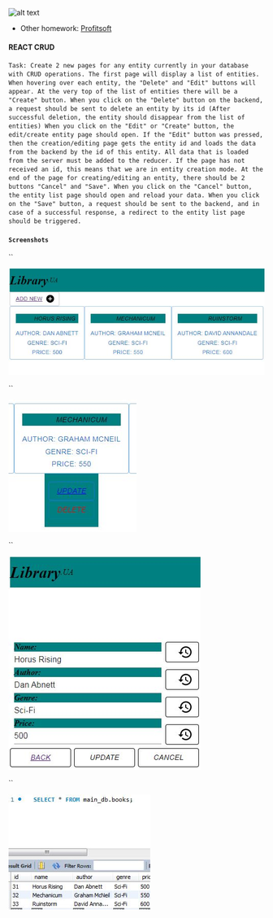 ![alt text](https://www.profitsoft.ua/static/app/img/logo1.png)

* Other homework: [Profitsoft](https://github.com/DmytroAksonenko/profitsoft)

#### REACT CRUD

`Task: Create 2 new pages for any entity currently in your database with CRUD operations.
       The first page will display a list of entities. When hovering over each entity, the "Delete" and "Edit" buttons will appear. At the very top of the list of entities there will be a "Create" button.
       When you click on the "Delete" button on the backend, a request should be sent to delete an entity by its id (After successful deletion, the entity should disappear from the list of entities)
       When you click on the "Edit" or "Create" button, the edit/create entity page should open. If the "Edit" button was pressed, then the creation/editing page gets the entity id and loads the data from the backend by the id of this entity. All data that is loaded from the server must be added to the reducer. If the page has not received an id, this means that we are in entity creation mode.
       At the end of the page for creating/editing an entity, there should be 2 buttons "Cancel" and "Save". When you click on the "Cancel" button, the entity list page should open and reload your data. When you click on the "Save" button, a request should be sent to the backend, and in case of a successful response, a redirect to the entity list page should be triggered.`

#### `Screenshots`

``

![alt text](https://github.com/DmytroAksonenko/react_crud/blob/main/images/sbrc1.JPG?raw=true)

``

![alt text](https://github.com/DmytroAksonenko/react_crud/blob/main/images/sbrc2.JPG?raw=true)

``

![alt text](https://github.com/DmytroAksonenko/react_crud/blob/main/images/sbrc3.JPG?raw=true)

``

![alt text](https://github.com/DmytroAksonenko/react_crud/blob/main/images/sbrc4.JPG?raw=true)
